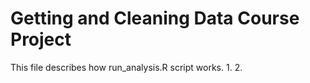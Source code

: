 # Getting and Cleaning Data Course Project
This file describes how run_analysis.R script works.
1. 
2.

